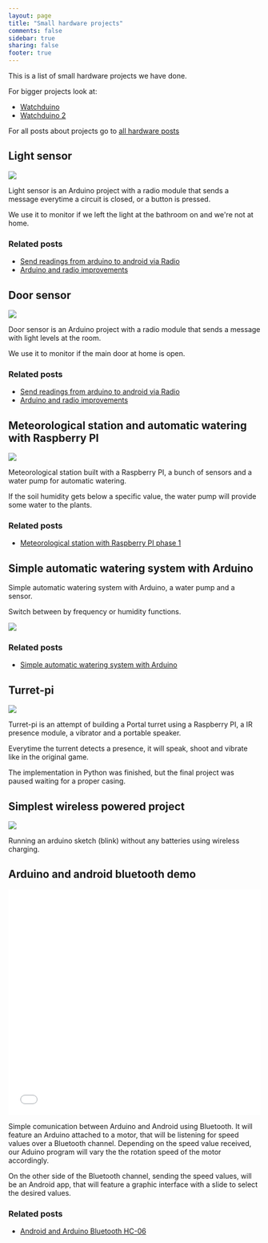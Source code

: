 ```yaml
---
layout: page
title: "Small hardware projects"
comments: false
sidebar: true
sharing: false
footer: true
---
```


This is a list of small hardware projects we have done.

For bigger projects look at:

* [Watchduino](/projects/watchduino)
* [Watchduino 2](/projects/watchduino2)

For all posts about projects go to [all hardware posts](/posts/categories/hardware)

## Light sensor

<img src="/projects/hardware/light-sensor.jpg" class="screenshot" />

Light sensor is an Arduino project with a radio module that sends a message
everytime a circuit is closed, or a button is pressed.

We use it to monitor if we left the light at the bathroom on and we're not at home.

### Related posts

* [Send readings from arduino to android via Radio](http://www.coconauts.net/blog/2014/09/03/send-readings-from-arduino-to-raspberry-via-radio/)
* [Arduino and radio improvements](/blog/2014/10/18/arduino-radio-improvements-low-consumption/)

## Door sensor

<img src="/projects/hardware/door-sensor.jpg" class="screenshot" />

Door sensor is an Arduino project with a radio module that sends a message
with light levels at the room.

We use it to monitor if the main door at home is open.

### Related posts

* [Send readings from arduino to android via Radio](http://www.coconauts.net/blog/2014/09/03/send-readings-from-arduino-to-raspberry-via-radio/)
* [Arduino and radio improvements](/blog/2014/10/18/arduino-radio-improvements-low-consumption/)

## Meteorological station and automatic watering with Raspberry PI

<img src="/projects/hardware/weather.jpg" class="screenshot" />

Meteorological station built with a Raspberry PI, a bunch of sensors and a water pump for automatic watering.

If the soil humidity gets below a specific value, the water pump will provide some water to the plants.

### Related posts

* [Meteorological station with Raspberry PI phase 1](/blog/2014/08/14/meteorological-station-with-rasbperry-pi-phase-1/)

## Simple automatic watering system with Arduino

Simple automatic watering system with Arduino, a water pump and a sensor.

Switch between by frequency or humidity functions.

<img src="/projects/hardware/watering.jpg" class="screenshot" />

### Related posts

* [Simple automatic watering system with Arduino](/blog/2015/04/22/simple-automatic-watering-system-arduino/)

## Turret-pi

<img src="/projects/hardware/turret-pi.jpg" class="screenshot" />

Turret-pi is an attempt of building a Portal turret using a Raspberry PI, 
a IR presence module, a vibrator and a portable speaker.

Everytime the turrent detects a presence, it will speak, shoot and vibrate like in the original game.

The implementation in Python was finished, but the final project was paused 
waiting for a proper casing.

## Simplest wireless powered project

<img src="/projects/hardware/wireless.jpg" class="screenshot" />

Running an arduino sketch (blink) without any batteries using wireless charging.

## Arduino and android bluetooth demo

<iframe width="100%" height="450" src="//www.youtube.com/embed/B-lNE8wwka4" frameborder="0" allowfullscreen></iframe>

Simple comunication between Arduino and Android using Bluetooth. 
It will feature an Arduino attached to a motor, that will be listening for speed values
over a Bluetooth channel. Depending on the speed value received, our Aduino program
will vary the the rotation speed of the motor accordingly.


On the other side of the Bluetooth channel, sending the speed values, will be an 
Android app, that will feature a graphic interface with a slide to select the desired
values.

### Related posts

* [Android and Arduino Bluetooth HC-06](/blog/2015/01/06/android-arduino-bluetooth-hc-06/)